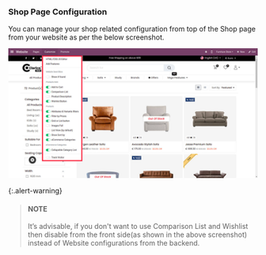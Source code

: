
### Shop Page Configuration



You can manage your shop related configuration from top of the Shop page from your website as per the below screenshot.


![](./images/31-1.jpg)



{:.alert-warning} 
> 
> #### NOTE
> 
> It’s advisable, if you don't want to use Comparison List and Wishlist then disable from the front side(as shown in the above screenshot) instead of Website configurations from the backend.
> 
> 
> 


 



